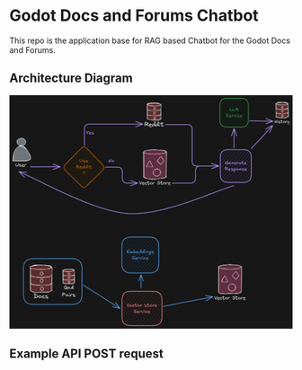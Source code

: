# Godot Docs and Forums Chatbot

This repo is the application base for RAG based Chatbot for the Godot Docs and Forums.

## Architecture Diagram

![Architecture](./assets/diagram.png)

## Example API POST request

